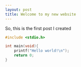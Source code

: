 ```yaml
---
layout: post
title: Welcome to my new website
---
```

So, this is the first post I created

```cpp
#include <stdio.h>

int main(void){
	printf("Hello world!\n");
	return 0;
}

```